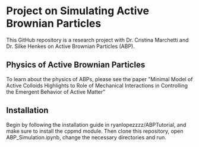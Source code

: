 # Project on Simulating Active Brownian Particles
This GitHub repository is a research project with Dr. Cristina Marchetti and Dr. Silke Henkes on Active Brownian Particles (ABP).

## Physics of Active Brownian Particles

To learn about the physics of ABPs, please see the paper "Minimal Model of Active Colloids Highlights to Role of Mechanical Interactions in Controlling the Emergent Behavior of Active Matter"

## Installation
Begin by following the installation guide in ryanlopezzzz/ABPTutorial, and make sure to install the cppmd module. Then clone this repository, open ABP_Simulation.ipynb, change the necessary directories and run.
